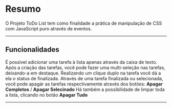 # Resumo

O Projeto ToDo List tem como finalidade a prática de manipulação de CSS com JavaScript puro através de eventos.

___

## Funcionalidades

É possível adicionar uma tarefa à lista apenas através da caixa de texto.
Após a criação das tarefas, você pode fazer uma multi-seleção nas tarefas, deixando-a em destaque.
Realizando um clique duplo na tarefa você dá a ela o status de finalizada.
Através de uma tarefa finalizada ou selecionada, você pode apagár as tarefas respectivamente através dos botões: <strong>Apagar Completos</strong> / <strong>Apagar Selecinado</strong>
Há também a possibilidade de limpar toda a lista, clicando no botão <strong>Apagar Tudo</strong>
___
